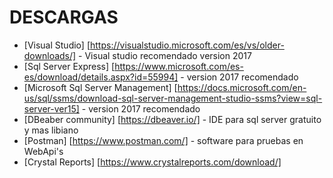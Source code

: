 # DESCARGAS

- [Visual Studio] [https://visualstudio.microsoft.com/es/vs/older-downloads/] - Visual studio recomendado version 2017
- [Sql Server Express] [https://www.microsoft.com/es-es/download/details.aspx?id=55994] - version 2017 recomendado
- [Microsoft Sql Server Management] [https://docs.microsoft.com/en-us/sql/ssms/download-sql-server-management-studio-ssms?view=sql-server-ver15] - version 2017 recomendado
- [DBeaber community] [https://dbeaver.io/] - IDE para sql server gratuito y mas libiano
- [Postman] [https://www.postman.com/] - software para pruebas en WebApi's
- [Crystal Reports] [https://www.crystalreports.com/download/] 

